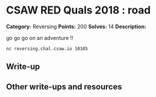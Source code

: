 
# CSAW RED Quals 2018 : road

**Category:** Reversing
**Points:** 200
**Solves:** 14
**Description:**

go go go on an adventure !! 

 `nc reversing.chal.csaw.io 10105`

## Write-up

## Other write-ups and resources


